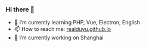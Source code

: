 ### Hi there 👋
- 🌱 I’m currently learning PHP, Vue, Electron, English
- 📫 How to reach me: [realduyu.github.io](https://realduyu.github.io)
- 🔭 I’m currently working on Shanghai
<!--
**realduyu/realduyu** is a ✨ _special_ ✨ repository because its `README.md` (this file) appears on your GitHub profile.

Here are some ideas to get you started:

- 🌱 I’m currently learning ...
- 👯 I’m looking to collaborate on ...
- 🤔 I’m looking for help with ...
- 💬 Ask me about ...
- 📫 How to reach me: ...
- 😄 Pronouns: ...
- ⚡ Fun fact: ...
-->
